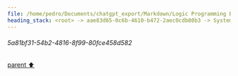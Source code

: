```yaml
---
file: /home/pedro/Documents/chatgpt_export/Markdown/Logic Programming Basics.md
heading_stack: <root> -> aae83d65-0c6b-4610-b472-2aec0cdb80b3 -> System -> cd5f65ce-2de1-48c1-aa94-c4163a6f79bd -> System -> aaa22cbb-606f-41d0-b4ae-e591f21bb854 -> User -> e29cce05-dbd4-4728-8c1b-c03f43a7b92e -> Assistant -> Core Components -> How It Works -> Execution Flow: -> aaa2ae6d-a9b8-41f7-87e8-a93920624bd0 -> User -> a699099e-00cf-49be-8eb0-38733c577fa0 -> Assistant -> ac90bca6-5a7a-4d60-9a92-0a011029e761 -> Tool -> 380dfda5-d15a-451f-8e90-19b93624240d -> Assistant -> aaa2c7ad-b00f-44e2-9de9-6d855dc585f8 -> User -> 7ef98a9f-1f7c-4b2d-92df-6e588b7a0d9f -> Assistant -> 437c6506-4d99-402e-8217-957b6ba049be -> Assistant -> 5396381e-bdc1-40fd-96d1-064bd4af05fc -> Tool -> e4917662-5c51-4664-a4a7-54ac891ba2d3 -> Assistant -> aaa2d531-9e41-4df6-8dfb-12e26fdc8d3b -> User -> 20adabdc-0aee-4aa7-a720-66e6ba58c74f -> Assistant -> 20cb1851-f662-44da-a982-b5b70224b48e -> Tool -> 5ae2b14b-1e8c-4997-b848-7388aa67bb7d -> Assistant -> 98a87f1c-68f6-47ab-8847-f0de73e9c18f -> Assistant -> 415128a4-5315-4e3c-a0b6-53d3d0ff0b55 -> Tool -> 8e28fba1-33b2-4a14-822a-8bcbdb36f950 -> Assistant -> c2b28286-2022-4e48-ae70-b3ee7772a412 -> Assistant -> c0e2fd53-8bf3-4a81-9798-60813d1fb35d -> Tool -> 75b59472-01c4-4609-9c23-adf46b94ee20 -> Assistant -> aaa28e27-eec9-4e3b-bea2-16209cbbe981 -> User -> d85ea3ca-e7ad-4983-87e5-9131b320632c -> Assistant -> 4387b907-3543-4cc1-8932-5827e1ed4548 -> Tool -> 87974b34-bfd1-461c-91da-db0c235a6011 -> Assistant -> 4a80489f-5cf9-4e33-9820-560c57ffaa7b -> Tool -> b53bd1da-5595-4400-9c7c-fea014467ce0 -> Assistant -> 75145a5d-45d1-404c-9055-95ca5ca8a19f -> Tool -> 775df44d-88fc-4a87-a458-e2fb60293808 -> Assistant -> aaa2112f-6819-405b-bca8-80faac22d7ae -> User -> b3a624c3-4903-4c17-8937-15369c9a06f7 -> Assistant -> 6664eb49-41a4-4683-a040-34e5fd2d7cd6 -> Assistant -> be4c4e03-4cf0-4557-82bd-2cfefea8a66f -> Tool -> de8a5262-1347-4947-a674-b7c5f38446dc -> Assistant -> 5a0126a4-4e78-49eb-9836-fffd6ec3a2b9 -> Assistant -> 90031814-763b-4835-9d8b-6fed2680443f -> Tool -> d8e8385b-1a56-4021-8463-4c80b9651683 -> Assistant -> 70b1a9c5-7ef9-4f8d-8c03-a76c8342041e -> Assistant -> 268fa94c-10b5-475e-a55b-7ea17b2b7d89 -> Tool -> e04086a7-68a8-4ed8-89cd-ca0b0e85b33b -> Assistant -> 34d28576-994d-42f6-bee8-3b2ba3dccdd9 -> Assistant -> 58a7017b-660a-4fb6-8da1-ea0c6101784c -> Tool -> dd9d53dd-ace7-438d-8315-a72bbc7aab1b -> Assistant -> aaa2e91b-0356-45b5-82ed-9b1661189436 -> User -> 3b2222b2-481c-440a-a7cb-fab5c91024c4 -> Assistant -> aaa24345-4f13-4a69-819f-59e648e38c2b -> User -> 5a81bf31-54b2-4816-8f99-80fce458d582
---
```

###### 5a81bf31-54b2-4816-8f99-80fce458d582
[parent ⬆️](#aaa24345-4f13-4a69-819f-59e648e38c2b)
